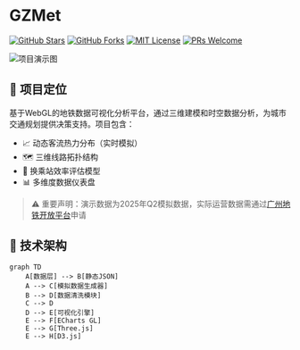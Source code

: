 # GZMet

[![GitHub Stars](https://img.shields.io/github/stars/Yilaixien/GZMet?style=social&label=Star)](https://github.com/Yilaixien/GZMet/stargazers)
[![GitHub Forks](https://img.shields.io/github/forks/Yilaixien/GZMet?style=social&label=Fork)](https://github.com/Yilaixien/GZMet/network/members)
[![MIT License](https://img.shields.io/badge/license-MIT-blue.svg)](LICENSE)
[![PRs Welcome](https://img.shields.io/badge/PRs-welcome-brightgreen.svg)](CONTRIBUTING.md)

![项目演示图](https://raw.githubusercontent.com/Yilaixien/GZMet/main/docs/demo.gif)  <!-- 替换为实际GIF -->

## 📌 项目定位
基于WebGL的地铁数据可视化分析平台，通过三维建模和时空数据分析，为城市交通规划提供决策支持。项目包含：

- 📈 动态客流热力分布（实时模拟）
- 🗺️ 三维线路拓扑结构
- 🚉 换乘站效率评估模型
- 📊 多维度数据仪表盘

> ⚠️ 重要声明：演示数据为2025年Q2模拟数据，实际运营数据需通过[广州地铁开放平台](http://gzmtr.cn)申请

## 🔧 技术架构
```mermaid
graph TD
    A[数据层] --> B[静态JSON]
    A --> C[模拟数据生成器]
    B --> D[数据清洗模块]
    C --> D
    D --> E[可视化引擎]
    E --> F[ECharts GL]
    E --> G[Three.js]
    E --> H[D3.js]
